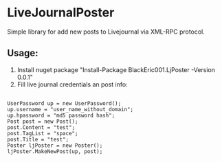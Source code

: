 # LiveJournalPoster
Simple library for add new posts to Livejournal via XML-RPC protocol.

## Usage: 

1. Install nuget package "Install-Package BlackEric001.LjPoster -Version 0.0.1"
2. Fill live journal credentials an post info:

##
    UserPassword up = new UserPassword();
    up.username = "user_name_without_domain";
    up.hpassword = "md5 password hash";
    Post post = new Post();
    post.Content = "test";
    post.TagList = "space";
    post.Title = "test";
    Poster ljPoster = new Poster();
    ljPoster.MakeNewPost(up, post);


